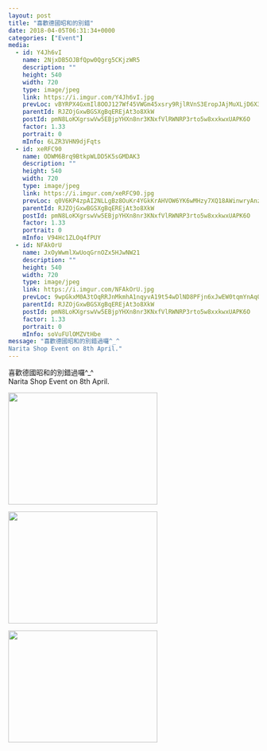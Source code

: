 ```yaml
---
layout: post
title: "喜歡德國昭和的別錯" 
date: 2018-04-05T06:31:34+0000 
categories: ["Event"] 
media:
  - id: Y4Jh6vI
    name: 2NjxDB5OJBfQpw0Qgrg5CKjzWR5
    description: ""   
    height: 540
    width: 720
    type: image/jpeg
    link: https://i.imgur.com/Y4Jh6vI.jpg
    prevLoc: vBYRPX4GxmIl8OOJ127Wf45VWGm45xsry9RjlRVnS3EropJAjMuXLjD6X3jnIzWKDr5JRjcXq63OrKxkU7P7plNG4xFk81mLWV7jfQXYLzYR6wsq9lPj0jxKt09jQMO1J5FAwAlK9kQpSwxWYEG5xXH46vQM3EzwFzgXW2QMMZC0Qw4r7N1Rtn7rjVZqVDunE1QVmZMBf9AJl41XGGCBRzvM1pgrHPwKOQ6zG5f0mrYOpqKQcNmW1J3gvGiE7ARLXmGKFK8lgM
    parentId: RJZOjGxwBGSXgBqEREjAt3o8XkW
    postId: pmN8LoKXgrswVw5EBjpYHXn8nr3KNxfVlRWNRP3rto5w8xxkwxUAPK6O
    factor: 1.33
    portrait: 0
    mInfo: 6LZR3VHN9djFqts
  - id: xeRFC90
    name: ODWM6Brq9BtkpWLDD5K5sGMDAK3
    description: ""   
    height: 540
    width: 720
    type: image/jpeg
    link: https://i.imgur.com/xeRFC90.jpg
    prevLoc: q0V6KP4zpAI2NLLgBz8OuKr4YGkKrAHVOW6YK6wMHzy7XQ18AWinwryAnzrYF50yQDJV4MuyApqP4oOjIGmGV5R431uvWoz6woy5CV9r2lrvWzCzGm85zD98H1Vr8rQ5o7hZ1K04KPXrIrgp7YQE3zfyR20MExyqfK85DvyYYmuVBrnOlxRECxzBqYwyYQIZ5gBpZAL0f4qBOAXKADF501lqQgrWFowqq98pzzuyR9RWY7JXs4l4xnR7RAH1oMpz944ZHmXGmY
    parentId: RJZOjGxwBGSXgBqEREjAt3o8XkW
    postId: pmN8LoKXgrswVw5EBjpYHXn8nr3KNxfVlRWNRP3rto5w8xxkwxUAPK6O
    factor: 1.33
    portrait: 0
    mInfo: V94Hc1ZLOq4fPUY
  - id: NFAkOrU
    name: JxOyWwmlXwUoqGrnOZx5HJwNW21
    description: ""   
    height: 540
    width: 720
    type: image/jpeg
    link: https://i.imgur.com/NFAkOrU.jpg
    prevLoc: 9wpGkxM0A3tOqRRJnMkmhA1nqyvA19t54wDlND8PFjn6xJwEW0tqmYnAqQYPTA2QvxDMq8h4wBXRrAE1IonoAP4EWgc6QE32PJ5ys8oyv9yGR5FrK166g8zyuJgQZ2zz7Gf8PvvkBWvPs0wVExq7Djivmg0ZwNDkc564PKpYzzCwxpWw48ARTvMrE2DVyXiYqPVmozoQsvWq4VjjKJsYkKEPB2k1hRn3BG0J41HjLJzW3MNEfJm1kwzklLC7LE1OQDQPhRP9
    parentId: RJZOjGxwBGSXgBqEREjAt3o8XkW
    postId: pmN8LoKXgrswVw5EBjpYHXn8nr3KNxfVlRWNRP3rto5w8xxkwxUAPK6O
    factor: 1.33
    portrait: 0
    mInfo: soVuFUlOMZVtHbe
message: "喜歡德國昭和的別錯過囉^_^  
Narita Shop Event on 8th April."
---
```


喜歡德國昭和的別錯過囉^_^  
Narita Shop Event on 8th April.


[//]: #media:  
<a href="https://i.imgur.com/Y4Jh6vI.jpg"><img src="https://i.imgur.com/Y4Jh6vI.jpg" height="225" width="300" /></a> 
  

<a href="https://i.imgur.com/xeRFC90.jpg"><img src="https://i.imgur.com/xeRFC90.jpg" height="225" width="300" /></a> 
  

<a href="https://i.imgur.com/NFAkOrU.jpg"><img src="https://i.imgur.com/NFAkOrU.jpg" height="225" width="300" /></a> 
 
